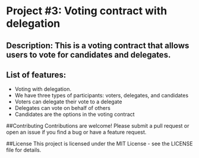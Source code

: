 # Project #3:  Voting contract with delegation

## Description: This is a voting contract that allows users to vote for candidates and delegates.

## List of features:
- Voting with delegation.
- We have three types of participants: voters, delegates, and candidates
- Voters can delegate their vote to a delegate
- Delegates can vote on behalf of others
- Candidates are the options in the voting contract


##Contributing
Contributions are welcome! Please submit a pull request or open an issue if you find a bug or have a feature request.

##License
This project is licensed under the MIT License - see the LICENSE file for details.